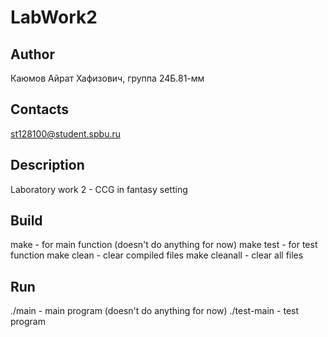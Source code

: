 # LabWork2
## Author
Каюмов Айрат Хафизович, группа 24Б.81-мм
## Contacts
st128100@student.spbu.ru
## Description
Laboratory work 2 - CCG in fantasy setting
## Build
make - for main function (doesn't do anything for now)
make test - for test function
make clean - clear compiled files
make cleanall - clear all files
## Run
./main - main program (doesn't do anything for now)
./test-main - test program
